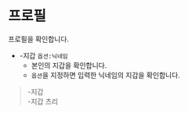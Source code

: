 # 프로필

프로필을 확인합니다.

- -지갑 `옵션:닉네임`
  - 본인의 지갑을 확인합니다.
  - `옵션`을 지정하면 입력한 닉네임의 지갑을 확인합니다.

> -지갑 \
> -지갑 츠리